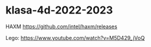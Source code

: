 # klasa-4d-2022-2023


HAXM https://github.com/intel/haxm/releases

Lego:
https://www.youtube.com/watch?v=M5D429_jVoQ
